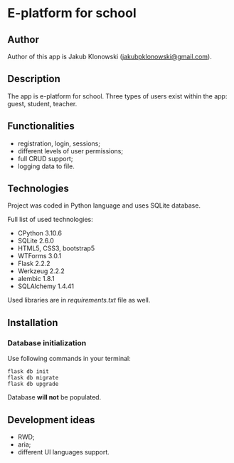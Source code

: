 # E-platform for school
## Author
Author of this app is Jakub Klonowski (jakubpklonowski@gmail.com).

## Description
The app is e-platform for school. Three types of users exist within the app: guest, student, teacher. 

## Functionalities
- registration, login, sessions;
- different levels of user permissions;
- full CRUD support;
- logging data to file.

## Technologies
Project was coded in Python language and uses SQLite database.

Full list of used technologies:
- CPython 3.10.6
- SQLite 2.6.0
- HTML5, CSS3, bootstrap5
- WTForms 3.0.1
- Flask 2.2.2
- Werkzeug 2.2.2
- alembic 1.8.1
- SQLAlchemy 1.4.41

Used libraries are in *requirements.txt* file as well.

## Installation
### Database initialization
Use following commands in your terminal:

    flask db init
    flask db migrate
    flask db upgrade

Database **will not** be populated.

## Development ideas
- RWD;
- aria;
- different UI languages support.
